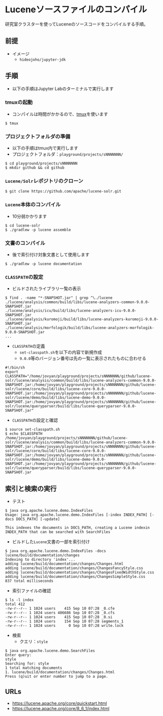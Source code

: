 # Luceneソースファイルのコンパイル

研究室クラスターを使ってLuceneのソースコードをコンパイルする手順。

## 前提

- イメージ
  - `hideojoho/jupyter-jdk`
  
## 手順

- 以下の手順はJupyter Labのターミナルで実行します

### tmuxの起動

- コンパイルは時間がかかるので、[tmux](../../k8s/k8s-linux-commands-terminal.md)を使います

```
$ tmux
```

### プロジェクトフォルダの準備

- 以下の手順はtmux内で実行します
- プロジェクトフォルダ：`playground/projects/sNNNNNNN/`

```
$ cd playground/projects/sNNNNNNN
$ mkdir github && cd github
```

### `Lucene/Solr`レポジトリのクローン

```
$ git clone https://github.com/apache/lucene-solr.git
```

### `Lucene`本体のコンパイル

- 10分弱かかります

```
$ cd lucene-solr
$ ./gradlew -p lucene assemble
```

### 文書のコンパイル

- 後で索引付け対象文書として使用します

```
$ ./gradlew -p lucene documentation
```

### `CLASSPATH`の設定

- ビルドされたライブラリ一覧の表示

```
$ find . -name "*-SNAPSHOT.jar" | grep ^\./lucene
./lucene/analysis/common/build/libs/lucene-analyzers-common-9.0.0-SNAPSHOT.jar
./lucene/analysis/icu/build/libs/lucene-analyzers-icu-9.0.0-SNAPSHOT.jar
./lucene/analysis/kuromoji/build/libs/lucene-analyzers-kuromoji-9.0.0-SNAPSHOT.jar
./lucene/analysis/morfologik/build/libs/lucene-analyzers-morfologik-9.0.0-SNAPSHOT.jar
...
```

- `CLASSPATH`の定義
  - `set-classpath.sh`を以下の内容で新規作成
  - `9.0.0`等のバージョン番号は先の一覧に表示されたものに合わせる

```
#!/bin/sh
export CLASSPATH="/home/jovyan/playground/projects/sNNNNNNN/github/lucene-solr/lucene/analysis/common/build/libs/lucene-analyzers-common-9.0.0-SNAPSHOT.jar:/home/jovyan/playground/projects/sNNNNNNN/github/lucene-solr/lucene/core/build/libs/lucene-core-9.0.0-SNAPSHOT.jar:/home/jovyan/playground/projects/sNNNNNNN/github/lucene-solr/lucene/demo/build/libs/lucene-demo-9.0.0-SNAPSHOT.jar:/home/jovyan/playground/projects/sNNNNNNN/github/lucene-solr/lucene/queryparser/build/libs/lucene-queryparser-9.0.0-SNAPSHOT.jar"
```

- `CLASSPATH`の設定と確認

```
$ source set-classpath.sh
$ echo $CLASSPATH
/home/jovyan/playground/projects/sNNNNNNN/github/lucene-solr/lucene/analysis/common/build/libs/lucene-analyzers-common-9.0.0-SNAPSHOT.jar:/home/jovyan/playground/projects/sNNNNNNN/github/lucene-solr/lucene/core/build/libs/lucene-core-9.0.0-SNAPSHOT.jar:/home/jovyan/playground/projects/sNNNNNNN/github/lucene-solr/lucene/demo/build/libs/lucene-demo-9.0.0-SNAPSHOT.jar:/home/jovyan/playground/projects/sNNNNNNN/github/lucene-solr/lucene/queryparser/build/libs/lucene-queryparser-9.0.0-SNAPSHOT.jar
```

## 索引と検索の実行

- テスト

```
$ java org.apache.lucene.demo.IndexFiles
Usage: java org.apache.lucene.demo.IndexFiles [-index INDEX_PATH] [-docs DOCS_PATH] [-update]

This indexes the documents in DOCS_PATH, creating a Lucene indexin INDEX_PATH that can be searched with SearchFiles
```

- ビルドした`Lucene`文書の一部を索引付け

```
$ java org.apache.lucene.demo.IndexFiles -docs lucene/build/documentation/changes
Indexing to directory 'index'...
adding lucene/build/documentation/changes/Changes.html
adding lucene/build/documentation/changes/ChangesFancyStyle.css
adding lucene/build/documentation/changes/ChangesFixedWidthStyle.css
adding lucene/build/documentation/changes/ChangesSimpleStyle.css
837 total milliseconds
```

- 索引ファイルの確認

```
$ ls -l index
total 412
-rw-r--r-- 1 1024 users    415 Sep 10 07:28 _0.cfe
-rw-r--r-- 1 1024 users 406686 Sep 10 07:28 _0.cfs
-rw-r--r-- 1 1024 users    415 Sep 10 07:28 _0.si
-rw-r--r-- 1 1024 users    154 Sep 10 07:28 segments_1
-rw-r--r-- 1 1024 users      0 Sep 10 07:28 write.lock
```

- 検索
  - クエリ：`style`
  
```
$ java org.apache.lucene.demo.SearchFiles
Enter query: 
style
Searching for: style
1 total matching documents
1. lucene/build/documentation/changes/Changes.html
Press (q)uit or enter number to jump to a page.
```

## URLs

- https://lucene.apache.org/core/quickstart.html
- https://lucene.apache.org/core/8_6_1/index.html
